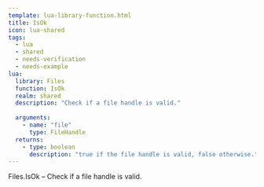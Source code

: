 ```yaml
---
template: lua-library-function.html
title: IsOk
icon: lua-shared
tags:
  - lua
  - shared
  - needs-verification
  - needs-example
lua:
  library: Files
  function: IsOk
  realm: shared
  description: "Check if a file handle is valid."
  
  arguments:
    - name: "file"
      type: FileHandle
  returns:
    - type: boolean
      description: "true if the file handle is valid, false otherwise."
---
```


<div class="lua__search__keywords">
Files.IsOk &#x2013; Check if a file handle is valid.
</div>
